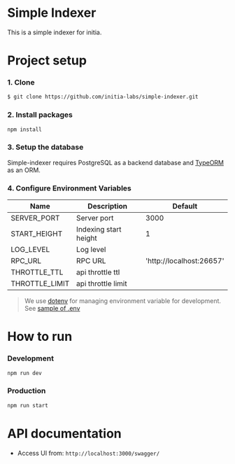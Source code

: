 # Simple Indexer

This is a simple indexer for initia.

# Project setup

### 1. Clone

```bash
$ git clone https://github.com/initia-labs/simple-indexer.git
```

### 2. Install packages

```bash
npm install
```

### 3. Setup the database

Simple-indexer requires PostgreSQL as a backend database and [TypeORM](https://github.com/typeorm/typeorm) as an ORM.

### 4. Configure Environment Variables

| Name           | Description           | Default                  |
| -------------- | --------------------- | ------------------------ |
| SERVER_PORT    | Server port           | 3000                     |
| START_HEIGHT   | Indexing start height | 1                        |
| LOG_LEVEL      | Log level             |                          |
| RPC_URL        | RPC URL               | 'http://localhost:26657' |
| THROTTLE_TTL   | api throttle ttl      |                          |
| THROTTLE_LIMIT | api throttle limit    |                          |

> We use [dotenv](https://github.com/motdotla/dotenv) for managing environment variable for development. See [sample of .env](.env_sample)

# How to run

### Development

```bash
npm run dev
```

### Production

```bash
npm run start
```

# API documentation

- Access UI from: `http://localhost:3000/swagger/`
